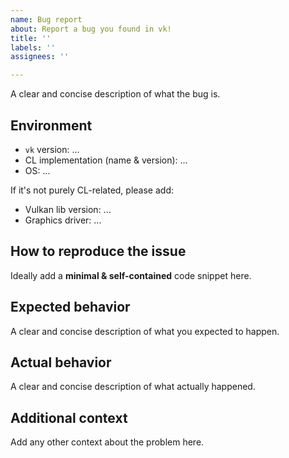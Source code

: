 ```yaml
---
name: Bug report
about: Report a bug you found in vk!
title: ''
labels: ''
assignees: ''

---
```


A clear and concise description of what the bug is.

## Environment
* `vk` version: ...
* CL implementation (name & version): ...
* OS: ...

If it's not purely CL-related, please add:
* Vulkan lib version: ...
* Graphics driver: ...

## How to reproduce the issue
Ideally add a **minimal & self-contained** code snippet here.

## Expected behavior
A clear and concise description of what you expected to happen.

## Actual behavior
A clear and concise description of what actually happened.

## Additional context
Add any other context about the problem here.
